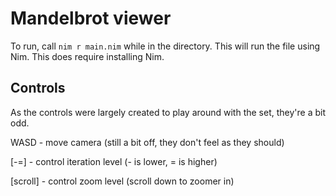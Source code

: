 # Mandelbrot viewer

To run, call `nim r main.nim` while in the directory. This will run the file using Nim.
This does require installing Nim.

## Controls

As the controls were largely created to play around with the set, they're a bit odd.

WASD - move camera (still a bit off, they don't feel as they should)

\[-=\] - control iteration level (- is lower, = is higher)

\[scroll\] - control zoom level (scroll down to zoomer in)

